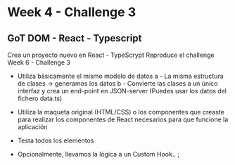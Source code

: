 # Week 4 - Challenge 3

## GoT DOM - React - Typescript

Crea un proyecto nuevo en React - TypeScrypt
Reproduce el challenge Week 6 - Challenge 3

- Utiliza básicamente el mismo modelo de datos
  a - La misma estructura de clases -> generamos los datos
  b - Convierte las clases a un único interfaz y crea un end-point en JSON-server
  (Puedes usar los datos del fichero data.ts)

- Utiliza la maqueta original (HTML/CSS) o los componentes que creaste
  para realizar los componentes de React necesarios para que funcione la aplicación

- Testa todos los elementos

- Opcionalmente, llevamos la lógica a un Custom Hook..
;
